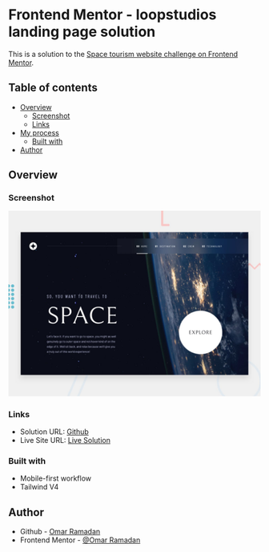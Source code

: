 # Frontend Mentor - loopstudios landing page solution

This is a solution to the [Space tourism website challenge on Frontend Mentor](https://www.frontendmentor.io/challenges/space-tourism-multipage-website-gRWj1URZ3).

## Table of contents

- [Overview](#overview)
  - [Screenshot](#screenshot)
  - [Links](#links)
- [My process](#my-process)
  - [Built with](#built-with)
- [Author](#author)

## Overview

### Screenshot

![](./preview.jpg)

### Links

- Solution URL: [Github](https://github.com/oramadn/frontend-mentor-challenges/tree/main/05_05_space-tourism-website)
- Live Site URL: [Live Solution](https://oramadn.github.io/frontend-mentor-challenges/05_05_space-tourism-website/index.html)

### Built with

- Mobile-first workflow
- Tailwind V4

## Author

- Github - [Omar Ramadan](https://github.com/oramadn)
- Frontend Mentor - [@Omar Ramadan](https://www.frontendmentor.io/profile/oramadn)
